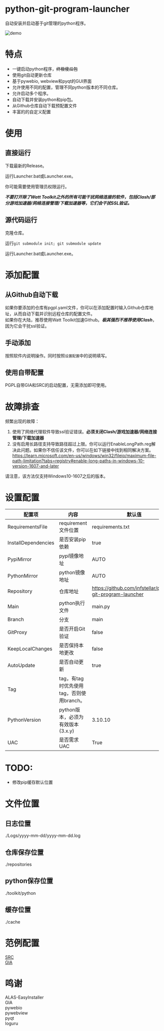 # python-git-program-launcher
自动安装并启动基于git管理的python程序。

![demo](docs/PGPL-demo_zh-cn.gif)

# 特点
- 一键启动python程序，~~终极傻瓜包~~
- 使用git自动更新仓库
- 基于pywebio, webview和pyqt的GUI界面
- 允许使用不同的配置，管理不同python版本的不同仓库。
- 允许启动多个程序。
- 自动下载并安装python和pip包。
- 从Github仓库自动下载预配置文件
- 丰富的的自定义配置

# 使用

## 直接运行
下载最新的Release。

运行Launcher.bat或Launcher.exe。

你可能需要使用管理员权限运行。

***不要打开除了Watt Toolkit之外的所有可能干扰网络连接的软件，包括Clash/部分游戏加速器/网络连接管理/下载加速器等，它们会干扰SSL验证。***

## 源代码运行
克隆仓库。

运行`git submodule init; git submodule update`

运行Launcher.bat或Launcher.exe。

# 添加配置

## 从Github自动下载
如果你要添加的仓库有pgpl.yaml文件，你可以在添加配置时输入Github仓库地址，从而自动下载并识别远程仓库的配置文件。  
如果你在大陆，推荐使用Watt Toolkit加速Github。***极其强烈不推荐使用Clash***，因为它会干扰ssl验证。

## 手动添加
按照软件内说明操作。同时按照`设置配置`中的说明填写。

## 使用自带配置
PGPL自带GIA和SRC的启动配置，无需添加即可使用。

# 故障排查
频繁出现的故障：
1. 使用了网络代理软件导致ssl验证错误。**必须关闭Clash/游戏加速器/网络连接管理/下载加速器**
2. 没有启用长路径支持导致路径超过上限。你可以运行EnableLongPath.reg解决此问题。如果你不信任该文件，你可以在如下链接中找到相同解决方案。  
https://learn.microsoft.com/en-us/windows/win32/fileio/maximum-file-path-limitation?tabs=registry#enable-long-paths-in-windows-10-version-1607-and-later

请注意，该方法仅支持Windows10-1607之后的版本。


# 设置配置

|配置项|内容|默认值|
|----|----|----|
|RequirementsFile|requirement文件位置|requirements.txt|
|InstallDependencies|是否安装pip依赖|true|
|PypiMirror|pypi镜像地址|AUTO|
|PythonMirror|python镜像地址|AUTO|
|Repository|仓库地址|https://github.com/infstellar/python-git-program-launcher|
|Main|python执行文件|main.py|
|Branch|分支|main|
|GitProxy|是否开启Git验证|false|
|KeepLocalChanges|是否保持本地更改|false|
|AutoUpdate|是否自动更新|true|
|Tag|tag，有tag时优先使用tag，否则使用branch。||
|PythonVersion|python版本，必须为有效版本(3.x.y)|3.10.10|
|UAC|是否需求UAC|True|

# TODO:
- 修改pip缓存默认位置

# 文件位置

## 日志位置
./Logs/yyyy-mm-dd/yyyy-mm-dd.log

## 仓库保存位置
./repositories

## python保存位置
./toolkit/python

## 缓存位置
./cache

# 范例配置

[SRC](configs/SRC-dev.json)   
[GIA](configs/giachina.json)  

# 鸣谢
ALAS-EasyInstaller  
GIA  
pywebio  
pywebview  
pyqt  
loguru  